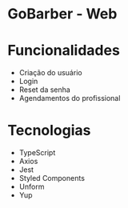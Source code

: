 # GoBarber - Web

# Funcionalidades
- Criação do usuário
- Login
- Reset da senha
- Agendamentos do profissional

# Tecnologias
- TypeScript
- Axios
- Jest
- Styled Components
- Unform
- Yup
